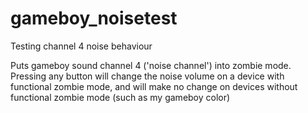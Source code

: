# gameboy_noisetest
Testing channel 4 noise behaviour

Puts gameboy sound channel 4 ('noise channel') into zombie mode. Pressing any button will change the noise volume on a device with functional zombie mode, and will make no change on devices without functional zombie mode (such as my gameboy color)
